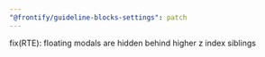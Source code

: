 ```yaml
---
"@frontify/guideline-blocks-settings": patch
---
```


fix(RTE): floating modals are hidden behind higher z index siblings

